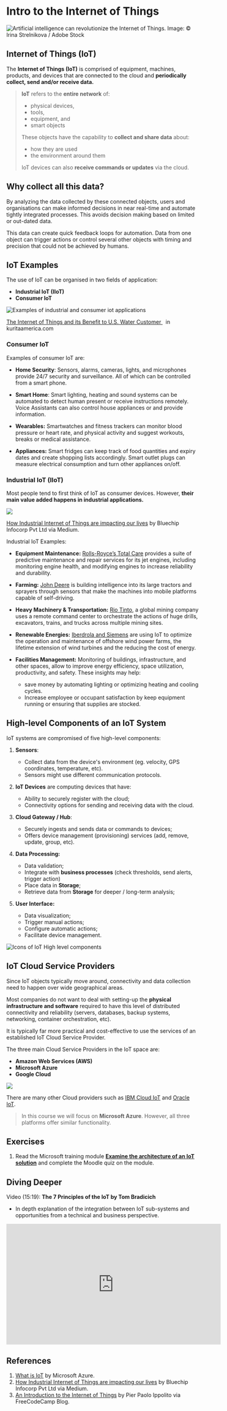 # Intro to the Internet of Things

![Artificial intelligence can revolutionize the Internet of Things.](https://d3i2s57s2jetfw.cloudfront.net/wp-content/uploads/2022/01/98273dcb77c1fbf47f9cfe09a939fc4f-1200x0-c-default.jpeg)
Image: © Irina Strelnikova / Adobe Stock

## Internet of Things (IoT)

The **Internet of Things (IoT)** is comprised of equipment, machines, products, and devices that are connected to the cloud and **periodically collect, send and/or receive data.**

> **IoT** refers to the **entire network** of:
> 
> - physical devices,
> - tools,
> - equipment, and
> - smart objects
> 
> These objects have the capability to **collect and share data** about:
> 
> - how they are used
> - the environment around them
>
> IoT devices can also **receive commands or updates** via the cloud.


## Why collect all this data?

By analyzing the data collected by these connected objects, users and organisations can make informed decisions in near real-time and automate tightly integrated processes. This avoids decision making based on limited or out-dated data. 

This data can create quick feedback loops for automation. Data from one object can trigger actions or control several other objects with timing and precision that could not be achieved by humans.  

## IoT Examples

The use of IoT can be organised in two fields of application:

- **Industrial IoT (IIoT)**
- **Consumer IoT**

![Examples of industrial and consumer iot applications](1-iot-intro-industrial-vs-consumer.png)
<p class=img-info>
<a href="https://www.kuritaamerica.com/the-splash/the-internet-of-things-and-its-benefit-to-us-water-customers"> The Internet of Things and its Benefit to U.S. Water Customer </a> &nbsp; in kuritaamerica.com</p>

### Consumer IoT

Examples of consumer IoT are:

- **Home Security**: Sensors, alarms, cameras, lights, and microphones provide 24/7 security and surveillance. All of which can be controlled from a smart phone.

- **Smart Home**: Smart lighting, heating and sound systems can be automated to detect human present or receive instructions remotely. Voice Assistants can also control house appliances or and provide information.

- **Wearables:** Smartwatches and fitness trackers can monitor blood pressure or heart rate, and physical activity and suggest workouts, breaks or medical assistance.

- **Appliances:** Smart fridges can keep track of food quantities and expiry dates and create shopping lists accordingly. Smart outlet plugs can measure electrical consumption and turn other appliances on/off.


### Industrial IoT (IIoT)

Most people tend to first think of IoT as consumer devices. However, **their main value added happens in industrial applications.** 

![](https://miro.medium.com/max/1400/1*VKScdttTvAJZ7n663OwGPw.jpeg)

<p class=img-info>
<a href="https://medium.com/@jaydev_21091/how-industrial-internet-of-things-are-impacting-our-lives-8af4163530ce">How Industrial Internet of Things are impacting our lives</a> by Bluechip Infocorp Pvt Ltd via Medium.
</p>

Industrial IoT Examples:

- **Equipment Maintenance:** [Rolls-Royce’s Total Care](https://www.rolls-royce.com/media/press-releases/2016/11-07-2016-rr-takes-totalcare-digital-with-microsoft-and-singapore-airlines.aspx) provides a suite of predictive maintenance and repair services for its jet engines, including monitoring engine health, and modifying engines to increase reliability and durability.

- **Farming:** [John Deere](https://www.iotforall.com/ces-2021-john-deere) is building intelligence into its large tractors and sprayers through sensors that make the machines into mobile platforms capable of self-driving.

- **Heavy Machinery & Transportation:** [Rio Tinto](https://www.iotforall.com/iot-is-reshaping-heavy-industry), a global mining company uses a remote command center to orchestrate the actions of huge drills, excavators, trains, and trucks across multiple mining sites.

- **Renewable Energies:** [Iberdrola and Siemens](https://www.nsenergybusiness.com/features/iot-wind-power/) are using IoT to optimize the operation and maintenance of offshore wind power farms, the lifetime extension of wind turbines and the reducing the cost of energy.

- **Facilities Management:** Monitoring of buildings, infrastructure, and other spaces, allow to improve energy efficiency, space utilization, productivity, and safety. These insights may help:
	- save money by automating lighting or optimizing heating and cooling cycles.
	- Increase employee or occupant satisfaction by keep equipment running or ensuring that supplies are stocked.


## High-level Components of an IoT System

IoT systems are compromised of five high-level components:

1.  **Sensors**:
	- Collect data from the device's environment (eg. velocity, GPS coordinates, temperature, etc).
	- Sensors might use different communication protocols.

2. **IoT Devices** are computing devices that have:
	- Ability to securely register with the cloud;
	- Connectivity options for sending and receiving data with the cloud.

3. **Cloud Gateway / Hub**:
	- Securely ingests and sends data or commands to devices;
	- Offers device management (provisioning) services (add, remove, update, group, etc).

4. **Data Processing:** 
	- Data validation;
	- Integrate with **business processes** (check thresholds, send alerts, trigger action)
	- Place data in **Storage**;
	- Retrieve data from **Storage** for deeper / long-term analysis;

5.  **User Interface:**
	- Data visualization;
	- Trigger manual actions;
	- Configure automatic actions;
	- Facilitate device management.


![Icons of IoT High level components](../assets/iot-high-components.png)


## IoT Cloud Service Providers

Since IoT objects typically move around, connectivity and data collection need to happen over wide geographical areas.

Most companies do not want to deal with setting-up the **physical infrastructure and software** required to have this level of distributed connectivity and reliability (servers, databases, backup systems, networking, container orchestration, etc).

It is typically far more practical and cost-effective to use the services of an established IoT Cloud Service Provider.

The three main Cloud Service Providers in the IoT space are: 

- **Amazon Web Services (AWS)**
- **Microsoft Azure**
- **Google Cloud**

![](1-iot-intro-cloud-service-providers.png)

There are many other Cloud providers such as [IBM Cloud IoT](https://www.ibm.com/cloud/internet-of-things) and [Oracle IoT](https://www.oracle.com/internet-of-things/).

> In this course we will focus on **Microsoft Azure**.
> However, all three platforms offer similar functionality.


## Exercises

1. Read the Microsoft training module [**Examine the architecture of an IoT solution**](https://learn.microsoft.com/en-us/training/modules/introduction-iot-solution-architecture/)  and complete the Moodle quiz on the module.


## Diving Deeper

Video (15:19): **The 7 Principles of the IoT by Tom Bradicich**

- In depth explanation of the integration between IoT sub-systems and opportunities from a technical and business perspective.

<iframe width="560" height="315" src="https://www.youtube.com/embed/u3IaXvjDiOE" title="YouTube video player" frameborder="0" allow="accelerometer; autoplay; clipboard-write; encrypted-media; gyroscope; picture-in-picture; web-share" allowfullscreen></iframe>


## References
1. [What is IoT](https://azure.microsoft.com/en-us/overview/internet-of-things-iot/what-is-the-internet-of-things/) by Microsoft Azure.
2. [How Industrial Internet of Things are impacting our lives](https://medium.com/@jaydev_21091/how-industrial-internet-of-things-are-impacting-our-lives-8af4163530ce) by Bluechip Infocorp Pvt Ltd via Medium.
3. [An Introduction to the Internet of Things](https://www.freecodecamp.org/news/introduction-to-iot-internet-of-things/) by Pier Paolo Ippolito via FreeCodeCamp Blog.
